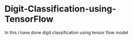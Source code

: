 # Digit-Classification-using-TensorFlow
In this i have done digit classification using tensor flow model
